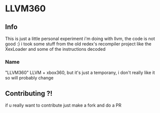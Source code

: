 # LLVM360

## Info
This is just a little personal experiment i'm doing with llvm, the code is not good :} i took some stuff from the old redex's recompiler project like the XexLoader and some of the instructions decoded

### Name
"LLVM360" LLVM + xbox360, but it's just a temporany, i don't really like it so will probably change

## Contributing ?!
if u really want to contribute just make a fork and do a PR
